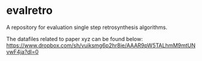 # evalretro
A repository for evaluation single step retrosynthesis algorithms.

The datafiles related to paper xyz can be found below:
https://www.dropbox.com/sh/vuiksmg6p2hr8ie/AAAR9pW5TALhmM9mtUNvwF4ja?dl=0
